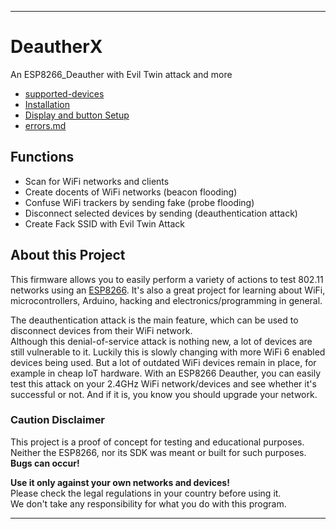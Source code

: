 ________
# DeautherX
An ESP8266_Deauther with Evil Twin attack and more
- [supported-devices](.//diy/supported-devices.md)
- [Installation](./diy/installation-bin.md)
- [Display and button Setup](./diy/display-setup.md)
- [errors.md](./diy/errors.md)


## Functions

* Scan for WiFi networks and clients
* Create docents of WiFi networks (beacon flooding)
* Confuse WiFi trackers by sending fake (probe flooding)
* Disconnect selected devices by sending (deauthentication attack)
* Create Fack SSID with Evil Twin Attack

## About this Project

This firmware allows you to easily perform a variety of actions to test 802.11 networks using an [ESP8266](https://www.espressif.com/en/products/socs/esp8266). It's also a great project for learning about WiFi, microcontrollers, Arduino, hacking and electronics/programming in general.  

The deauthentication attack is the main feature, which can be used to disconnect devices from their WiFi network.  
Although this denial-of-service attack is nothing new, a lot of devices are still vulnerable to it. Luckily this is slowly changing with more WiFi 6 enabled devices being used. But a lot of outdated WiFi devices remain in place, for example in cheap IoT hardware.
With an ESP8266 Deauther, you can easily test this attack on your 2.4GHz WiFi network/devices and see whether it's successful or not. And if it is, you know you should upgrade your network.

### Caution Disclaimer
This project is a proof of concept for testing and educational purposes.  
Neither the ESP8266, nor its SDK was meant or built for such purposes. **Bugs can occur!**  

**Use it only against your own networks and devices!**  
Please check the legal regulations in your country before using it.  
We don't take any responsibility for what you do with this program. 

________
